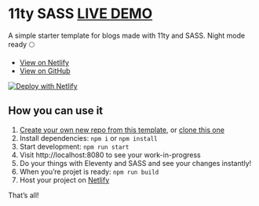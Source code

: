 # 11ty SASS [LIVE DEMO](https://nikitazanella-11tysass.netlify.app/)

A simple starter template for blogs made with 11ty and SASS. Night mode ready 🌕

* [View on Netlify](https://nikitazanella-11tysass.netlify.app/https://nikitazanella-11tysass.netlify.app/)
* [View on GitHub](https://github.com/NikitaZanella/11ty-SASS)

[![Deploy with Netlify](https://www.netlify.com/img/deploy/button.svg)](https://app.netlify.com/start/deploy?repository=https://github.com/NikitaZanella/11ty-SASS)

## How you can use it
1. [Create your own new repo from this template](https://github.com/NikitaZanella/11ty-SASS/generate), or [clone this one](https://docs.github.com/en/free-pro-team@latest/github/creating-cloning-and-archiving-repositories/cloning-a-repository)
2. Install dependencies: `npm i` or `npm install`
3. Start development: `npm run start`
4. Visit http://localhost:8080 to see your work-in-progress
5. Do your things with Eleventy and SASS and see your changes instantly!
6. When you’re projet is ready: `npm run build`
7. Host your project on [Netlify](https://www.netlify.com/)

That’s all!
